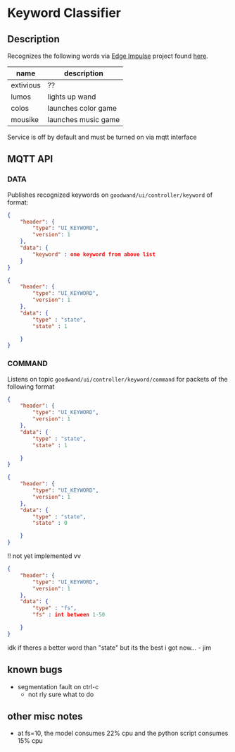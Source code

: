 # Keyword Classifier

## Description

Recognizes the following words via [Edge Impulse](https://www.edgeimpulse.com/) project found [here](https://studio.edgeimpulse.com/studio/242676).

|name | description |
|-|-|
|extivious| ?? |
|lumos| lights up wand|
|colos| launches color game|
|mousike| launches music game|

Service is off by default and must be turned on via mqtt interface

## MQTT API

### DATA

Publishes recognized keywords on `goodwand/ui/controller/keyword` of format:

```json
{
	"header": {
		"type": "UI_KEYWORD",
		"version": 1
    },
    "data": {
        "keyword" : one keyword from above list
    }
}
```

```json
{
	"header": {
		"type": "UI_KEYWORD",
		"version": 1
    },
    "data": {
        "type" : "state",
        "state" : 1

    }
}
```

### COMMAND

Listens on topic `goodwand/ui/controller/keyword/command` for packets of the following format

```json
{
	"header": {
		"type": "UI_KEYWORD",
		"version": 1
    },
    "data": {
        "type" : "state",
        "state" : 1

    }
}
```

```json
{
	"header": {
		"type": "UI_KEYWORD",
		"version": 1
    },
    "data": {
        "type" : "state",
        "state" : 0

    }
}
```

!! not yet implemented vv
```json
{
	"header": {
		"type": "UI_KEYWORD",
		"version": 1
    },
    "data": {
        "type" : "fs",
        "fs" : int between 1-50

    }
}
```

idk if theres a better word than "state" but its the best i got now... - jim


## known bugs

- segmentation fault on ctrl-c
    - not rly sure what to do

## other misc notes
- at fs=10, the model consumes 22% cpu and the python script consumes 15% cpu
